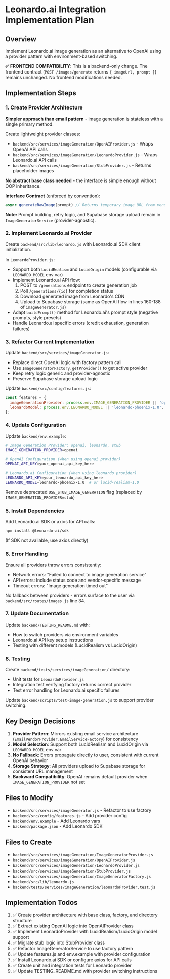 # Leonardo.ai Integration Implementation Plan

## Overview

Implement Leonardo.ai image generation as an alternative to OpenAI using a provider pattern with environment-based switching.

**✅ FRONTEND COMPATIBILITY**: This is a backend-only change. The frontend contract (`POST /images/generate` returns `{ imageUrl, prompt }`) remains unchanged. No frontend modifications needed.

## Implementation Steps

### 1. Create Provider Architecture

**Simpler approach than email pattern** - image generation is stateless with a single primary method.

Create lightweight provider classes:

- `backend/src/services/imageGeneration/OpenAIProvider.js` - Wraps OpenAI API calls
- `backend/src/services/imageGeneration/LeonardoProvider.js` - Wraps Leonardo.ai API calls
- `backend/src/services/imageGeneration/StubProvider.js` - Returns placeholder images

**No abstract base class needed** - the interface is simple enough without OOP inheritance.

**Interface Contract** (enforced by convention):

```javascript
async generateRawImage(prompt) // Returns temporary image URL from vendor
```

**Note:** Prompt building, retry logic, and Supabase storage upload remain in `ImageGeneratorService` (provider-agnostic).

### 2. Implement Leonardo.ai Provider

Create `backend/src/lib/leonardo.js` with Leonardo.ai SDK client initialization.

In `LeonardoProvider.js`:

- Support both `LucidRealism` and `LucidOrigin` models (configurable via `LEONARDO_MODEL` env var)
- Implement Leonardo.ai API flow:
  1. POST to `/generations` endpoint to create generation job
  2. Poll `/generations/{id}` for completion status
  3. Download generated image from Leonardo's CDN
  4. Upload to Supabase storage (same as OpenAI flow in lines 160-188 of `imageGenerator.js`)
- Adapt `buildPrompt()` method for Leonardo.ai's prompt style (negative prompts, style presets)
- Handle Leonardo.ai specific errors (credit exhaustion, generation failures)

### 3. Refactor Current Implementation

Update `backend/src/services/imageGenerator.js`:

- Replace direct OpenAI logic with factory pattern call
- Use `ImageGeneratorFactory.getProvider()` to get active provider
- Keep retry logic generic and provider-agnostic
- Preserve Supabase storage upload logic

Update `backend/src/config/features.js`:

```javascript
const features = {
  imageGenerationProvider: process.env.IMAGE_GENERATION_PROVIDER || 'openai',
  leonardoModel: process.env.LEONARDO_MODEL || 'leonardo-phoenix-1.0',
};
```

### 4. Update Configuration

Update `backend/env.example`:

```bash
# Image Generation Provider: openai, leonardo, stub
IMAGE_GENERATION_PROVIDER=openai

# OpenAI Configuration (when using openai provider)
OPENAI_API_KEY=your_openai_api_key_here

# Leonardo.ai Configuration (when using leonardo provider)
LEONARDO_API_KEY=your_leonardo_api_key_here
LEONARDO_MODEL=leonardo-phoenix-1.0  # or lucid-realism-1.0
```

Remove deprecated `USE_STUB_IMAGE_GENERATION` flag (replaced by `IMAGE_GENERATION_PROVIDER=stub`)

### 5. Install Dependencies

Add Leonardo.ai SDK or axios for API calls:

```bash
npm install @leonardo-ai/sdk
```

(If SDK not available, use axios directly)

### 6. Error Handling

Ensure all providers throw errors consistently:

- Network errors: "Failed to connect to image generation service"
- API errors: Include status code and vendor-specific message
- Timeout errors: "Image generation timed out"

No fallback between providers - errors surface to the user via `backend/src/routes/images.js` line 34.

### 7. Update Documentation

Update `backend/TESTING_README.md` with:

- How to switch providers via environment variables
- Leonardo.ai API key setup instructions
- Testing with different models (LucidRealism vs LucidOrigin)

### 8. Testing

Create `backend/tests/services/imageGeneration/` directory:

- Unit tests for `LeonardoProvider.js`
- Integration test verifying factory returns correct provider
- Test error handling for Leonardo.ai specific failures

Update `backend/scripts/test-image-generation.js` to support provider switching.

## Key Design Decisions

1. **Provider Pattern**: Mirrors existing email service architecture (`EmailVendorProvider`, `EmailServiceFactory`) for consistency
2. **Model Selection**: Support both LucidRealism and LucidOrigin via `LEONARDO_MODEL` env var
3. **No Fallback**: Errors propagate directly to user, consistent with current OpenAI behavior
4. **Storage Strategy**: All providers upload to Supabase storage for consistent URL management
5. **Backward Compatibility**: OpenAI remains default provider when `IMAGE_GENERATION_PROVIDER` not set

## Files to Modify

- `backend/src/services/imageGenerator.js` - Refactor to use factory
- `backend/src/config/features.js` - Add provider config
- `backend/env.example` - Add Leonardo vars
- `backend/package.json` - Add Leonardo SDK

## Files to Create

- `backend/src/services/imageGeneration/ImageGeneratorProvider.js`
- `backend/src/services/imageGeneration/OpenAIProvider.js`
- `backend/src/services/imageGeneration/LeonardoProvider.js`
- `backend/src/services/imageGeneration/StubProvider.js`
- `backend/src/services/imageGeneration/ImageGeneratorFactory.js`
- `backend/src/lib/leonardo.js`
- `backend/tests/services/imageGeneration/leonardoProvider.test.js`

## Implementation Todos

1. ✅ Create provider architecture with base class, factory, and directory structure
2. ✅ Extract existing OpenAI logic into OpenAIProvider class
3. ✅ Implement LeonardoProvider with LucidRealism/LucidOrigin model support
4. ✅ Migrate stub logic into StubProvider class
5. ✅ Refactor ImageGeneratorService to use factory pattern
6. ✅ Update features.js and env.example with provider configuration
7. ✅ Install Leonardo.ai SDK or configure axios for API calls
8. ✅ Create unit and integration tests for Leonardo provider
9. ✅ Update TESTING_README.md with provider switching instructions
